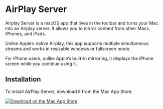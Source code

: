 # AirPlay Server

Airplay Server is a macOS app that lives in the toolbar and turns your Mac into an Airplay server. It allows you to mirror content from other Macs, iPhones, and iPads.

Unlike Apple’s native Airplay, this app supports multiple simultaneous streams and works in resizable windows or fullscreen mode.

For iPhone users, unlike Apple’s built-in mirroring, it displays the iPhone screen while you continue using it.

## Installation

To install AirPlay Server, download it from the Mac App Store.

[![Download on the Mac App Store](https://developer.apple.com/assets/elements/icons/download-on-the-mac-app-store/download-on-the-mac-app-store.svg)](https://apps.apple.com/app/airplayable/id6746279741)
